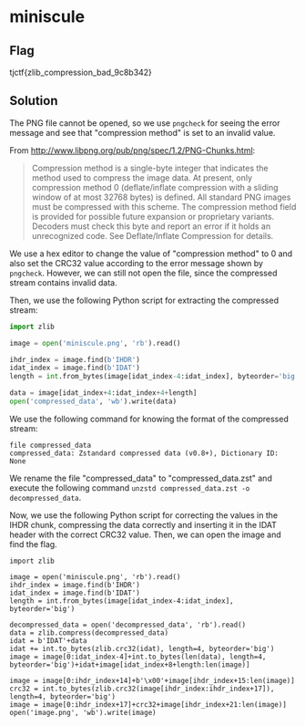 # miniscule

## Flag
tjctf{zlib_compression_bad_9c8b342}

## Solution

The PNG file cannot be opened, so we use `pngcheck` for seeing the error message and see that "compression method" is set to an invalid value.

From http://www.libpng.org/pub/png/spec/1.2/PNG-Chunks.html:
> Compression method is a single-byte integer that indicates the method used to compress the image data. At present, only compression method 0 (deflate/inflate compression with a sliding window of at most 32768 bytes) is defined. All standard PNG images must be compressed with this scheme. The compression method field is provided for possible future expansion or proprietary variants. Decoders must check this byte and report an error if it holds an unrecognized code. See Deflate/Inflate Compression for details.

We use a hex editor to change the value of "compression method" to 0 and also set the CRC32 value according to the error message shown by `pngcheck`.
However, we can still not open the file, since the compressed stream contains invalid data.

Then, we use the following Python script for extracting the compressed stream:

```Python
import zlib

image = open('miniscule.png', 'rb').read()

ihdr_index = image.find(b'IHDR')
idat_index = image.find(b'IDAT')
length = int.from_bytes(image[idat_index-4:idat_index], byteorder='big')

data = image[idat_index+4:idat_index+4+length]
open('compressed_data', 'wb').write(data)
```

We use the following command for knowing the format of the compressed stream:
```shell
file compressed_data
compressed_data: Zstandard compressed data (v0.8+), Dictionary ID: None
```

We rename the file "compressed_data" to "compressed_data.zst" and execute the following command `unzstd compressed_data.zst -o decompressed_data`.

Now, we use the following Python script for correcting the values in the IHDR chunk, compressing the data correctly
and inserting it in the IDAT header with the correct CRC32 value.
Then, we can open the image and find the flag.

```
import zlib

image = open('miniscule.png', 'rb').read()
ihdr_index = image.find(b'IHDR')
idat_index = image.find(b'IDAT')
length = int.from_bytes(image[idat_index-4:idat_index], byteorder='big')

decompressed_data = open('decompressed_data', 'rb').read()
data = zlib.compress(decompressed_data)
idat = b'IDAT'+data
idat += int.to_bytes(zlib.crc32(idat), length=4, byteorder='big')
image = image[0:idat_index-4]+int.to_bytes(len(data), length=4, byteorder='big')+idat+image[idat_index+8+length:len(image)]

image = image[0:ihdr_index+14]+b'\x00'+image[ihdr_index+15:len(image)]
crc32 = int.to_bytes(zlib.crc32(image[ihdr_index:ihdr_index+17]), length=4, byteorder='big')
image = image[0:ihdr_index+17]+crc32+image[ihdr_index+21:len(image)]
open('image.png', 'wb').write(image)
```
